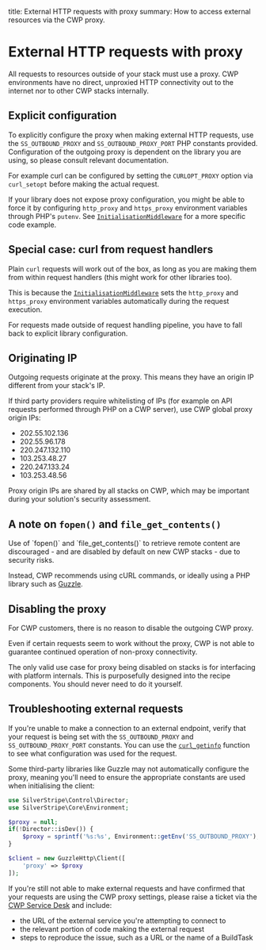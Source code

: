 title: External HTTP requests with proxy
summary: How to access external resources via the CWP proxy.

# External HTTP requests with proxy

All requests to resources outside of your stack must use a proxy. CWP environments have no direct, unproxied HTTP connectivity out to the internet nor to other CWP stacks internally.

## Explicit configuration

To explicitly configure the proxy when making external HTTP requests, use the `SS_OUTBOUND_PROXY` and `SS_OUTBOUND_PROXY_PORT` PHP constants provided. Configuration of the outgoing proxy is dependent on the library you are using, so please consult relevant documentation.

For example curl can be configured by setting the `CURLOPT_PROXY` option via `curl_setopt` before making the actual request.

If your library does not expose proxy configuration, you might be able to force it by configuring `http_proxy` and `https_proxy` environment variables through PHP's `putenv`. See [`InitialisationMiddleware`](https://github.com/silverstripe/cwp-core/blob/2/src/Control/InitialisationMiddleware.php) for a more specific code example.

## Special case: curl from request handlers

Plain `curl` requests will work out of the box, as long as you are making them from within request handlers (this might work for other libraries too).

This is because the [`InitialisationMiddleware`](https://github.com/silverstripe/cwp-core/blob/2/src/Control/InitialisationMiddleware.php) sets the `http_proxy` and `https_proxy` environment variables automatically during the request execution.

For requests made outside of request handling pipeline, you have to fall back to explicit library configuration.

## Originating IP

Outgoing requests originate at the proxy. This means they have an origin IP different from your stack's IP.

If third party providers require whitelisting of IPs (for example on API requests performed through PHP on a CWP server), use CWP global proxy origin IPs:

* 202.55.102.136 
* 202.55.96.178
* 220.247.132.110
* 103.253.48.27
* 220.247.133.24
* 103.253.48.56

Proxy origin IPs are shared by all stacks on CWP, which may be important during your solution's security assessment.


## A note on `fopen()` and `file_get_contents()`

<div class="alert alert-warning" markdown='1'>
Use of `fopen()` and `file_get_contents()` to retrieve remote content are discouraged - and are disabled by default on new CWP stacks - due to security risks.
</div>

Instead, CWP recommends using cURL commands, or ideally using a PHP library such as [Guzzle](https://github.com/guzzle/guzzle).

## Disabling the proxy

For CWP customers, there is no reason to disable the outgoing CWP proxy. 

Even if certain requests seem to work without the proxy, CWP is not able to guarantee continued operation of non-proxy connectivity.

The only valid use case for proxy being disabled on stacks is for interfacing with platform internals. This is purposefully designed into the recipe components. You should never need to do it yourself.

## Troubleshooting external requests

If you're unable to make a connection to an external endpoint, verify that your request is being set with the `SS_OUTBOUND_PROXY` and `SS_OUTBOUND_PROXY_PORT` constants. You can use the [`curl_getinfo`](http://php.net/manual/en/function.curl-getinfo.php) function to see what configuration was used for the request.

Some third-party libraries like Guzzle may not automatically configure the proxy, meaning you'll need to ensure the appropriate constants are used when initialising the client:

```php
use SilverStripe\Control\Director;
use SilverStripe\Core\Environment;

$proxy = null;
if(!Director::isDev()) {
    $proxy = sprintf('%s:%s', Environment::getEnv('SS_OUTBOUND_PROXY'), Environment::getEnv('SS_OUTBOUND_PROXY_PORT'));
}

$client = new GuzzleHttp\Client([
    'proxy' => $proxy
]);
```

If you're still not able to make external requests and have confirmed that your requests are using the CWP proxy settings, please raise a ticket via the [CWP Service Desk](https://www.cwp.govt.nz/service-desk) and include: 

* the URL of the external service you're attempting to connect to
* the relevant portion of code making the external request
* steps to reproduce the issue, such as a URL or the name of a BuildTask
